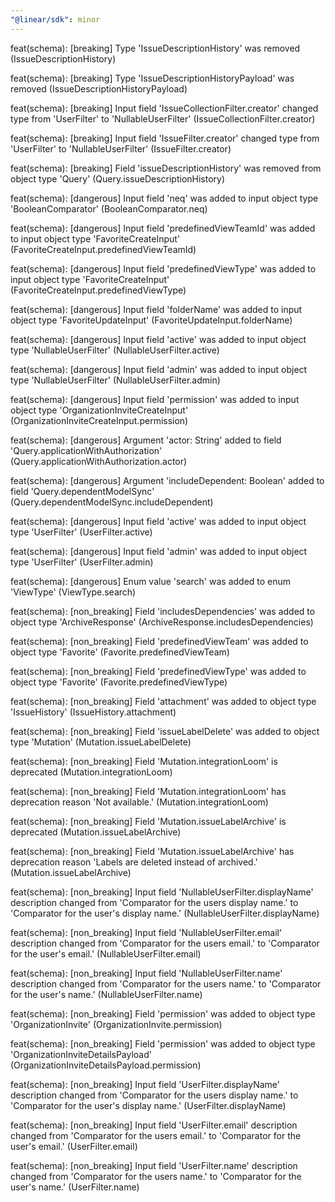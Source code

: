 ```yaml
---
"@linear/sdk": minor
---
```



feat(schema): [breaking] Type 'IssueDescriptionHistory' was removed (IssueDescriptionHistory)

feat(schema): [breaking] Type 'IssueDescriptionHistoryPayload' was removed (IssueDescriptionHistoryPayload)

feat(schema): [breaking] Input field 'IssueCollectionFilter.creator' changed type from 'UserFilter' to 'NullableUserFilter' (IssueCollectionFilter.creator)

feat(schema): [breaking] Input field 'IssueFilter.creator' changed type from 'UserFilter' to 'NullableUserFilter' (IssueFilter.creator)

feat(schema): [breaking] Field 'issueDescriptionHistory' was removed from object type 'Query' (Query.issueDescriptionHistory)

feat(schema): [dangerous] Input field 'neq' was added to input object type 'BooleanComparator' (BooleanComparator.neq)

feat(schema): [dangerous] Input field 'predefinedViewTeamId' was added to input object type 'FavoriteCreateInput' (FavoriteCreateInput.predefinedViewTeamId)

feat(schema): [dangerous] Input field 'predefinedViewType' was added to input object type 'FavoriteCreateInput' (FavoriteCreateInput.predefinedViewType)

feat(schema): [dangerous] Input field 'folderName' was added to input object type 'FavoriteUpdateInput' (FavoriteUpdateInput.folderName)

feat(schema): [dangerous] Input field 'active' was added to input object type 'NullableUserFilter' (NullableUserFilter.active)

feat(schema): [dangerous] Input field 'admin' was added to input object type 'NullableUserFilter' (NullableUserFilter.admin)

feat(schema): [dangerous] Input field 'permission' was added to input object type 'OrganizationInviteCreateInput' (OrganizationInviteCreateInput.permission)

feat(schema): [dangerous] Argument 'actor: String' added to field 'Query.applicationWithAuthorization' (Query.applicationWithAuthorization.actor)

feat(schema): [dangerous] Argument 'includeDependent: Boolean' added to field 'Query.dependentModelSync' (Query.dependentModelSync.includeDependent)

feat(schema): [dangerous] Input field 'active' was added to input object type 'UserFilter' (UserFilter.active)

feat(schema): [dangerous] Input field 'admin' was added to input object type 'UserFilter' (UserFilter.admin)

feat(schema): [dangerous] Enum value 'search' was added to enum 'ViewType' (ViewType.search)

feat(schema): [non_breaking] Field 'includesDependencies' was added to object type 'ArchiveResponse' (ArchiveResponse.includesDependencies)

feat(schema): [non_breaking] Field 'predefinedViewTeam' was added to object type 'Favorite' (Favorite.predefinedViewTeam)

feat(schema): [non_breaking] Field 'predefinedViewType' was added to object type 'Favorite' (Favorite.predefinedViewType)

feat(schema): [non_breaking] Field 'attachment' was added to object type 'IssueHistory' (IssueHistory.attachment)

feat(schema): [non_breaking] Field 'issueLabelDelete' was added to object type 'Mutation' (Mutation.issueLabelDelete)

feat(schema): [non_breaking] Field 'Mutation.integrationLoom' is deprecated (Mutation.integrationLoom)

feat(schema): [non_breaking] Field 'Mutation.integrationLoom' has deprecation reason 'Not available.' (Mutation.integrationLoom)

feat(schema): [non_breaking] Field 'Mutation.issueLabelArchive' is deprecated (Mutation.issueLabelArchive)

feat(schema): [non_breaking] Field 'Mutation.issueLabelArchive' has deprecation reason 'Labels are deleted instead of archived.' (Mutation.issueLabelArchive)

feat(schema): [non_breaking] Input field 'NullableUserFilter.displayName' description changed from 'Comparator for the users display name.' to 'Comparator for the user's display name.' (NullableUserFilter.displayName)

feat(schema): [non_breaking] Input field 'NullableUserFilter.email' description changed from 'Comparator for the users email.' to 'Comparator for the user's email.' (NullableUserFilter.email)

feat(schema): [non_breaking] Input field 'NullableUserFilter.name' description changed from 'Comparator for the users name.' to 'Comparator for the user's name.' (NullableUserFilter.name)

feat(schema): [non_breaking] Field 'permission' was added to object type 'OrganizationInvite' (OrganizationInvite.permission)

feat(schema): [non_breaking] Field 'permission' was added to object type 'OrganizationInviteDetailsPayload' (OrganizationInviteDetailsPayload.permission)

feat(schema): [non_breaking] Input field 'UserFilter.displayName' description changed from 'Comparator for the users display name.' to 'Comparator for the user's display name.' (UserFilter.displayName)

feat(schema): [non_breaking] Input field 'UserFilter.email' description changed from 'Comparator for the users email.' to 'Comparator for the user's email.' (UserFilter.email)

feat(schema): [non_breaking] Input field 'UserFilter.name' description changed from 'Comparator for the users name.' to 'Comparator for the user's name.' (UserFilter.name)